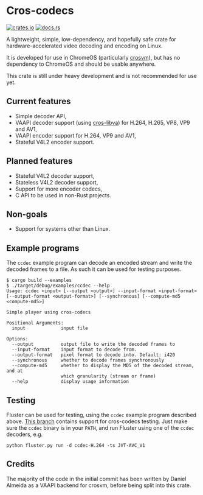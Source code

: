 # Cros-codecs

[<img alt="crates.io" src="https://img.shields.io/crates/v/cros-codecs">](https://crates.io/crates/cros-codecs)
[<img alt="docs.rs" src="https://img.shields.io/docsrs/cros-codecs">](https://docs.rs/cros-codecs/latest/cros_codecs/)

A lightweight, simple, low-dependency, and hopefully safe crate for
hardware-accelerated video decoding and encoding on Linux.

It is developed for use in ChromeOS (particularly
[crosvm](https://github.com/google/crosvm)), but has no dependency to ChromeOS
and should be usable anywhere.

This crate is still under heavy development and is not recommended for use yet.

## Current features

- Simple decoder API,
- VAAPI decoder support (using
  [cros-libva](https://github.com/chromeos/cros-libva)) for H.264, H.265, VP8,
  VP9 and AV1,
- VAAPI encoder support for H.264, VP9 and AV1,
- Stateful V4L2 encoder support.

## Planned features

- Stateful V4L2 decoder support,
- Stateless V4L2 decoder support,
- Support for more encoder codecs,
- C API to be used in non-Rust projects.

## Non-goals

- Support for systems other than Linux.

## Example programs

The `ccdec` example program can decode an encoded stream and write the decoded
frames to a file. As such it can be used for testing purposes.

```shell
$ cargo build --examples
$ ./target/debug/examples/ccdec --help
Usage: ccdec <input> [--output <output>] --input-format <input-format> [--output-format <output-format>] [--synchronous] [--compute-md5 <compute-md5>]

Simple player using cros-codecs

Positional Arguments:
  input             input file

Options:
  --output          output file to write the decoded frames to
  --input-format    input format to decode from.
  --output-format   pixel format to decode into. Default: i420
  --synchronous     whether to decode frames synchronously
  --compute-md5     whether to display the MD5 of the decoded stream, and at
                    which granularity (stream or frame)
  --help            display usage information
```

## Testing

Fluster can be used for testing, using the `ccdec` example program described
above. [This branch](https://github.com/Gnurou/fluster/tree/cros-codecs)
contains support for cros-codecs testing. Just make sure the `ccdec` binary is
in your `PATH`, and run Fluster using one of the `ccdec` decoders, e.g.

```shell
python fluster.py run -d ccdec-H.264 -ts JVT-AVC_V1
```

## Credits

The majority of the code in the initial commit has been written by Daniel
Almeida as a VAAPI backend for crosvm, before being split into this crate.
